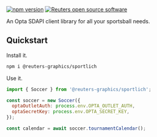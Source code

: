 [![npm version](https://badge.fury.io/js/%40reuters-graphics%2Fsportlich.svg)](https://badge.fury.io/js/%40reuters-graphics%2Fsportlich) [![Reuters open source software](https://badgen.net/badge/Reuters/open%20source/?color=ff8000)](https://github.com/reuters-graphics/)

An Opta SDAPI client library for all your sportsball needs.

## Quickstart

Install it.

```bash
npm i @reuters-graphics/sportlich
```

Use it.

```javascript
import { Soccer } from '@reuters-graphics/sportlich';

const soccer = new Soccer({
  optaOutletAuth: process.env.OPTA_OUTLET_AUTH,
  optaSecretKey: process.env.OPTA_SECRET_KEY,
});

const calendar = await soccer.tournamentCalendar();
```
